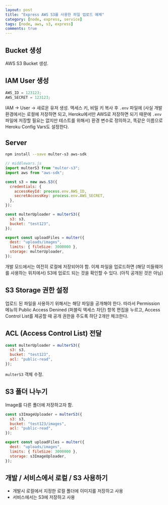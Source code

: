 ```yaml
---
layout: post
title: "Express AWS S3를 사용한 파일 업로드 예제"
category: [node, express, service]
tags: [node, aws, s3, express]
comments: true
---
```


## Bucket 생성

AWS S3 Bucket 생성.

## IAM User 생성

```javascript
AWS_ID = 123123;
AWS_SECRET = 123123;
```

IAM -> User -> 새로운 유저 생성. 액세스 키, 비밀 키 복사 후 `.env` 파일에 (사실 개발 환경에서는 로컬에 저장하면 되고, Heroku에서만 AWS로 저장하면 되기 때문에 `.env` 파일에 저장할 필요는 없지만 테스트를 위해서) 환경 변수로 정의하고, 똑같은 이름으로 Heroku Config Vars도 설정한다.

## Server

```bash
npm install --save multer-s3 aws-sdk
```

```js
// middlewars.js
import multerS3 from "multer-s3";
import aws from "aws-sdk";

const s3 = new aws.S3({
  credentials: {
    accessKeyId: process.env.AWS_ID,
    secretAccessKey: process.env.AWS_SECRET,
  },
});

const multerUploader = multerS3({
  s3: s3,
  bucket: "test123",
});

export const uploadFiles = multer({
  dest: "uploads/images",
  limits: { fileSize: 3000000 },
  storage: multerUploader,
});
```

개발 모드에서는 여전히 로컬에 저장되어야 함. 이제 파일을 업로드하면 (해당 미들웨어를 사용하는 위치에서) S3에 업로드 되는 것을 확인할 수 있다. (아직 공개된 것은 아님)

## S3 Storage 권한 설정

업로드 된 파일을 사용하기 위해서는 해당 파일을 공개해야 한다. 따라서 Permission 메뉴의
Public Access Denined (퍼블릭 액세스 차단) 항목 편집을 누르고, Access Control List를 제공할 때 공개 권한을 주도록 하단 2개만 체크한다.

## ACL (Access Control List) 전달

```js
const multerUploader = multerS3({
  s3: s3,
  bucket: "test123",
  acl: "public-read",
});
```

`multerS3` 객체 수정.

## S3 폴더 나누기

Image를 다른 폴더에 저장하고자 함.

```js
const s3ImageUploader = multerS3({
  s3: s3,
  bucket: "test123/images",
  acl: "public-read",
});

export const uploadFiles = multer({
  dest: "uploads/images",
  limits: { fileSize: 3000000 },
  storage: s3ImageUploader,
});
```

## 개발 / 서비스에서 로컬 / S3 사용하기

- 개발시 로컬에서 지정한 로컬 폴더에 이미지를 저장하고 사용
- 서비스에서는 S3에 저장하고 사용
